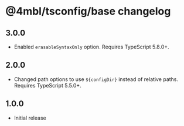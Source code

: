 # @4mbl/tsconfig/base changelog

## 3.0.0

* Enabled `erasableSyntaxOnly` option. Requires TypeScript 5.8.0+.

## 2.0.0

* Changed path options to use `${configDir}` instead of relative paths. Requires TypeScript 5.5.0+.

## 1.0.0

* Initial release
